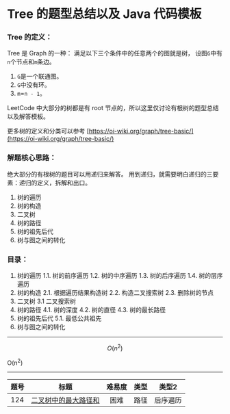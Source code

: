 # Tree 的题型总结以及 Java 代码模板

### Tree 的定义：


 Tree 是 Graph 的一种：
 满足以下三个条件中的任意两个的图就是树， 设图` G `中有` n `个节点和` m `条边。
 1. ` G `是一个联通图。
 2. ` G `中没有环。
 3. ` m `=` n - 1 `。
 
 LeetCode 中大部分的树都是有 root 节点的，所以这里仅讨论有根树的题型总结以及解答模板。

 更多树的定义和分类可以参考 [https://oi-wiki.org/graph/tree-basic/](https://oi-wiki.org/graph/tree-basic/)

### 解题核心思路： 
 
 绝大部分的有根树的题目可以用递归来解答。
 用到递归，就需要明白递归的三要素：递归的定义，拆解和出口。

1. 树的遍历
2. 树的构造
3. 二叉树
4. 树的路径
5. 树的祖先后代
6. 树与图之间的转化 

### 目录：

 1. 树的遍历
  1.1. 树的前序遍历
  1.2. 树的中序遍历
  1.3. 树的后序遍历 
  1.4. 树的层序遍历
 2. 树的构造
  2.1. 根据遍历结果构造树
  2.2. 构造二叉搜索树
  2.3. 删除树的节点
 3. 二叉树
  3.1 二叉搜索树
 4. 树的路径
  4.1. 树的深度
  4.2. 树的直径
  4.3. 树的最长路径
 5. 树的祖先后代
  5.1. 最低公共祖先 
 6. 树与图之间的转化 

---


$$
O(n^2)
$$

O(n<sup>2</sup>)

---


| 题号 | 标题 | 难易度 | 类型 | 类型2 |
| :--- | :---:| :---: | :---: | :---: |
| 124 | [二叉树中的最大路径和](https://leetcode-cn.com/problems/binary-tree-maximum-path-sum/) | 困难 | 路径 | 后序遍历 |
